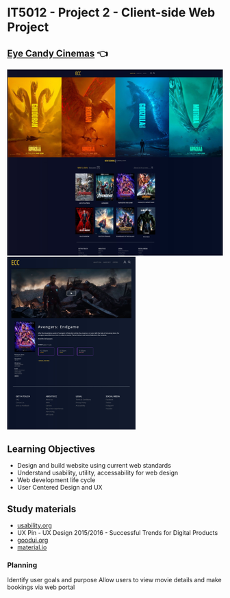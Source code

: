 
# IT5012 - Project 2 - Client-side Web Project

## [Eye Candy Cinemas](https://eyecandycinema.netlify.app/) :point_left:

<img src="web_snip.jpg" width="600">
<br>
<img src="movie_details_page.jpg" width="300">

## Learning Objectives
- Design and build website using current web standards
- Understand usability, utility, accessability for web design
- Web development life cycle
- User Centered Design and UX



## Study materials 
- [usability.org](usability.org)
- UX Pin - UX Design 2015/2016 - Successful Trends for Digital Products
- [goodui.org](goodui.org)
- [material.io](material.io)

### Planning
 Identify user goals and purpose
 Allow users to view movie details and make bookings via web portal
 

 
